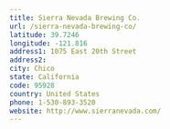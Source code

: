 ```yaml
---
title: Sierra Nevada Brewing Co.
url: /sierra-nevada-brewing-co/
latitude: 39.7246
longitude: -121.816
address1: 1075 East 20th Street
address2: 
city: Chico
state: California
code: 95928
country: United States
phone: 1-530-893-3520
website: http://www.sierranevada.com/
---
```


